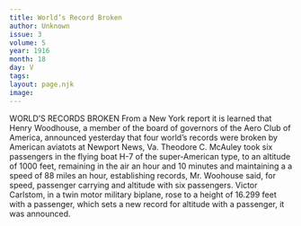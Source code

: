```yaml
---
title: World’s Record Broken
author: Unknown
issue: 3
volume: 5
year: 1916
month: 18
day: V
tags:
layout: page.njk
image:
---
```

WORLD’S RECORDS BROKEN       From a New York report it is learned that Henry Woodhouse, a member of the board of governors of the Aero Club of America, announced yesterday that four world’s records were broken by American aviatots at Newport News, Va.       Theodore C. McAuley took six passengers in the flying boat H-7 of the super-American type, to an altitude of 1000 feet, remaining in the air an hour and 10 minutes and maintaining a a speed of 88 miles an hour, establishing records, Mr. Woohouse said, for speed, passenger carrying and altitude with six passengers.       Victor Carlstom, in a twin motor military biplane, rose to a height of 16.299 feet with a passenger, which sets a new record for altitude with a passenger, it was announced.    
